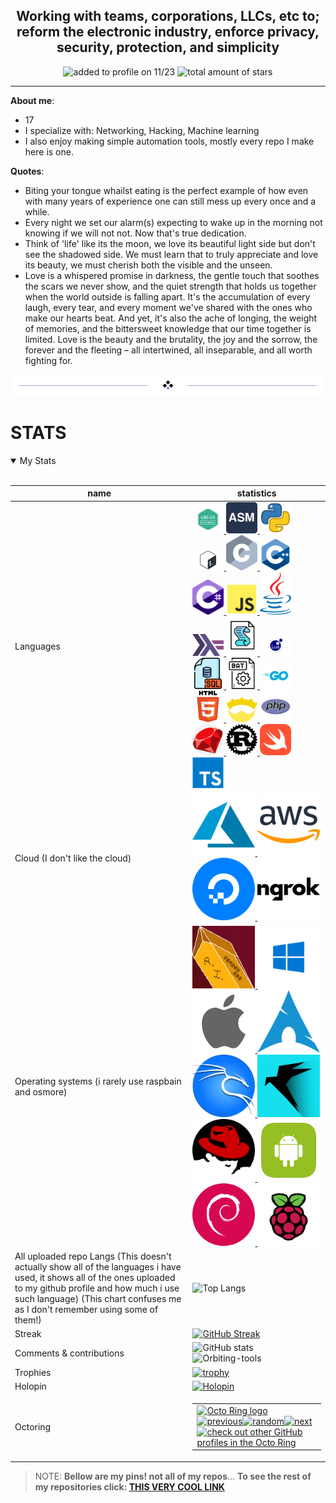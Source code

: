 <div align=center>   
  
## Working with teams, corporations, LLCs, etc to; reform the electronic industry, enforce privacy, security, protection, and simplicity

<img src="https://komarev.com/ghpvc/?username=CPScript&style=flat-square&color=blue" alt="added to profile on 11/23"/>
<img src="https://img.shields.io/github/stars/CPScript?label=Stars" alt="total amount of stars">
</div>

---
<div align="left">     

**About me**:
 * 17
 * I specialize with: Networking, Hacking, Machine learning
 * I also enjoy making simple automation tools, mostly every repo I make here is one.

**Quotes**:
 * Biting your tongue whailst eating is the perfect example of how even with many years of experience one can still mess up every once and a while.
 * Every night we set our alarm(s) expecting to wake up in the morning not knowing if we will not not. Now that's true dedication.
 * Think of 'life' like its the moon, we love its beautiful light side but don't see the shadowed side. We must learn that to truly appreciate and love its beauty, we must cherish both the visible and the unseen.
 * Love is a whispered promise in darkness, the gentle touch that soothes the scars we never show, and the quiet strength that holds us together when the world outside is falling apart. It's the accumulation of every laugh, every tear, and every moment we've shared with the ones who make our hearts beat. And yet, it's also the ache of longing, the weight of memories, and the bittersweet knowledge that our time together is limited. Love is the beauty and the brutality, the joy and the sorrow, the forever and the fleeting – all intertwined, all inseparable, and all worth fighting for. 

<div align="center">
  <img src="divider2.png" alt="divider"/>
</div> 

<div align="left">

# STATS    
<details open>
<summary>My Stats</summary>
<br>
           
name|statistics
----|----
Languages | <a href="https://en.wikipedia.org/wiki/Assembly_language"> <img src="assets/Assembily-x86.png" width="50" alt="assembily-x86"> </a> <a href="https://en.wikipedia.org/wiki/Assembly_language"> <img src="assets/assembly.png" width="50" alt="assembly"> </a> <a href="https://python.org"> <img src="assets/python.png" width="50" alt="python"> </a> <a href="https://en.wikipedia.org/wiki/Bash_(Unix_shell)"> <img src="assets/bash.png" width="50" alt="bash"> </a> <a href="https://en.wikipedia.org/wiki/C_(programming_language)"> <img src="assets/C.png" width="50" alt="C"> </a> <a href="https://cplusplus.com"> <img src="assets/C++.png" width="50" alt="C++"> </a> <a href="https://en.wikipedia.org/wiki/C_Sharp_(programming_language)"> <img src="assets/C-sharp.png" width="50" alt="C-sharp"> </a> <a href="https://javascript.com"> <img src="assets/javascript.webp" width="50" alt="javascript"> </a> <a href="https://java.com"> <img src="assets/java.png" width="50" alt="java"> </a> <a href="https://Haskell.org"> <img src="assets/Haskell.png" width="50" alt="Haskell"> </a> <a href="https://learn.microsoft.com/en-us/office/vba/outlook/how-to/using-visual-basic-to-customize-outlook-forms/using-visual-basic-scripting-edition"> <img src="assets/VBS.png" width="50" alt="vbs"> </a> <a href="https://lua.org"> <img src="assets/Lua.png" width="50" alt="lua"> </a> <a href="https://mysql.com"> <img src="assets/SQL.png" width="50" alt="sql"> </a> <a href="https://www.geeksforgeeks.org/basics-of-batch-scripting"> <img src="assets/batch.png" width="50" alt="batch"> </a> <a href="https://go.dev"> <img src="assets/go.png" width="50" alt="go"> </a> <a href="https://html.com"> <img src="assets/html5.png" width="50" alt="html5"> </a> <a href="https://nim-lang.org"> <img src="assets/nim.png" width="50" alt="nim"> </a> <a href="https://www.php.net"> <img src="assets/php.png" width="50" alt="php"> </a> <a href="https://ruby-lang.org"> <img src="assets/ruby.png" width="50" alt="ruby"> </a> <a href="https://rust-lang.org"> <img src="assets/rust.png" width="50" alt="rust"> </a> <a href="https://swift.org"> <img src="assets/swift.png" width="50" alt="swift"> </a> <a href="https://www.typescriptlang.org"> <img src="assets/typescript.png" width="50" alt="typescript"> </a> 
Cloud (I don't like the cloud)|<a href="https://www.asuresoftware.com"> <img src="assets/as.png" width="100" alt="asure"> </a> <a href="https://aws.amazon.com"> <img src="assets/aws.png" width="100" alt="aws"> </a> <a href="https://www.digitalocean.com"> <img src="assets/do.png" width="100" alt="do"> </a> <a href="https://ngrok.com/"> <img src="assets/ngrok.png" width="100" alt="does this count as cloud based"> </a>
Operating systems (i rarely use raspbain and osmore)| <a href="https://osmora.org/cgit/Hyra"> <img src="assets/hyra.png" width="100" alt="made by my kitty <3 :3 >.<"> </a> <a href="https://www.microsoft.com/en-us/windows"> <img src="assets/windows.png" width="100" alt="windows"> </a> <a href="https://www.apple.com/macos/macos-sequoia"> <img src="assets/mac.png" width="100" alt="mac"> </a> <a href="https://archlinux.org/"> <img src="assets/arch.png" width="100" alt="arch"> </a> <a href="https://www.kali.org"> <img src="assets/kali.png" width="100" alt="kali"> </a> <a href="https://parrotsec.org/"> <img src="assets/parrot.png" width="100" alt="parrot"> </a> <a href="https://www.redhat.com/en/technologies/linux-platforms/enterprise-linux"> <img src="assets/redhat.png" width="100" alt="RedHat"> </a> <a href="https://en.wikipedia.org/wiki/Android_(operating_system)"> <img src="assets/android.png" width="100" alt="Android 8-15"> </a><a href="https://www.debian.org/"> <img src="assets/debain.png" width="100" alt="Debain"> </a> <a href="https://www.raspbian.org/"> <img src="assets/rasp.png" width="100" alt="Raspbain"> </a> 
All uploaded repo Langs (This doesn't actually show all of the languages i have used, it shows all of the ones uploaded to my github profile and how much i use such language) (This chart confuses me as I don't remember using some of them!) | ![Top Langs](https://github-readme-stats.vercel.app/api/top-langs/?username=CPScript&langs_count=50&layout=compact)
Streak | [![GitHub Streak](https://github-readme-streak-stats.herokuapp.com?user=CPScript&theme=hacker&date_format=M%20j%5B%2C%20Y%5D)](https://git.io/streak-stats)
Comments & contributions | ![GitHub stats](https://github-readme-stats.vercel.app/api?username=CPScript&show_icons=true&theme=synthwave) <img width="500" src="https://github-profile-summary-cards.vercel.app/api/cards/profile-details?username=CPScript&theme=monokai" alt="Orbiting-tools">
Trophies | [![trophy](https://github-profile-trophy.vercel.app/?username=CPScript)](https://github.com/CPScript/github-profile-trophy)
Holopin | [![Holopin](https://holopin.me/cpscript)](https://holopin.io/@cpscript)
Octoring | <table><tbody><tr><td><a href="https://octo-ring.com/"><img src="https://octo-ring.com/static/img/widget/top.png" width="99%" alt="Octo Ring logo" align="top"></a><br><a href="https://octo-ring.com/p/CPScript/prev"><img src="https://octo-ring.com/static/img/widget/prev.png" width="33%" alt="previous" align="top" title="previous profile"></a><a href="https://octo-ring.com/p/CPScript/random"><img src="https://octo-ring.com/static/img/widget/random.png" width="33%" alt="random" align="top" title="random profile"></a><a href="https://octo-ring.com/p/CPScript/next"><img src="https://octo-ring.com/static/img/widget/next.png" width="33%" alt="next" align="top" title="next profile"></a><br><a href="https://octo-ring.com/"><img src="https://octo-ring.com/static/img/widget/bottom.png" width="99%" alt="check out other GitHub profiles in the Octo Ring" align="top"></a></td></tr></tbody></table>

</details>

> NOTE: **Bellow are my pins! not all of my repos**... **To see the rest of my repositories click: [THIS VERY COOL LINK](https://github.com/CPScript?tab=repositories)**
